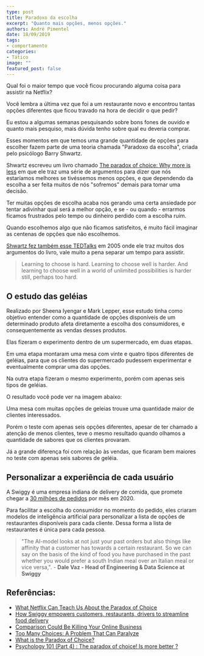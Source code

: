 ```yaml
---
type: post
title: Paradoxo da escolha
excerpt: "Quanto mais opções, menos opções."
authors: André Pimentel
date: 18/09/2019
tags: 
- comportamento
categories:
- Tático
image: ""
featured_post: false
---
```


Qual foi o maior tempo que você ficou procurando alguma coisa para
assistir na Netflix?

Você lembra a última vez que foi a um restaurante novo e encontrou
tantas opções diferentes que ficou travado na hora de decidir o que
pedir?

Eu estou a algumas semanas pesquisando sobre bons fones de ouvido e
quanto mais pesquiso, mais dúvida tenho sobre qual eu deveria comprar.

Esses momentos em que temos uma grande quantidade de opções para
escolher fazem parte de uma teoria chamada "Paradoxo da escolha",
criada pelo psicólogo Barry Shwartz.

Shwartz escreveu um livro chamado [The paradox of choice: Why more is less](https://www.amazon.com.br/Paradox-Choice-More-Less-Revised/dp/0062449923/ref=pd_sbs_14_img_0/131-8191941-1565430?_encoding=UTF8&pd_rd_i=0062449923&pd_rd_r=6d012fae-f082-4cf1-ae7b-bf60b676f49b&pd_rd_w=gyQyQ&pd_rd_wg=Uhd9K&pf_rd_p=adb10074-dc46-4d48-9abd-ebbbd99776aa&pf_rd_r=Z0K0DE57GF6SEG021P64&psc=1&refRID=Z0K0DE57GF6SEG021P64) em que ele traz uma série de argumentos para dizer que nós estaríamos melhores se tivéssemos menos opções, e que dependendo da escolha a ser feita muitos de nós "sofremos" demais para tomar uma decisão.

Ter muitas opções de escolha acaba nos gerando uma certa ansiedade por
tentar adivinhar qual será a melhor opção, e se - ou quando - errarmos
ficamos frustrados pelo tempo ou dinheiro perdido com a escolha ruim.

Quando escolhemos algo que não ficamos satisfeitos, é muito fácil
imaginar as centenas de opções que não escolhemos.


[Shwartz fez também esse TEDTalks](https://www.ted.com/talks/barry_schwartz_on_the_paradox_of_choice#t-112394) em 2005 onde ele traz muitos dos argumentos do livro, vale muito a pena separar um tempo para assistir.

> Learning to choose is hard. Learning to choose well is harder. And learning to choose well in a world of unlimited possibilities is harder still, perhaps too hard.

 **O estudo das geléias**
------------------------

Realizado por Sheena Iyengar e Mark Lepper, esse estudo tinha como
objetivo entender como a quantidade de opções disponíveis de um
determinado produto afeta diretamente a escolha dos consumidores, e
consequentemente as vendas desses produtos.

Elas fizeram o experimento dentro de um supermercado, em duas etapas.

Em uma etapa montaram uma mesa com vinte e quatro tipos diferentes de
geléias, para que os clientes do supermercado pudessem experimentar e
eventualmente comprar uma das opções.

Na outra etapa fizeram o mesmo experimento, porém com apenas seis tipos
de geléias.

O resultado você pode ver na imagem abaixo:

Uma mesa com muitas opções de geleias trouxe uma quantidade maior de
clientes interessados.

Porém o teste com apenas seis opções diferentes, apesar de ter chamado a
atenção de menos clientes, teve o mesmo resultado quando olhamos a
quantidade de sabores que os clientes provaram.

Já a grande diferença foi com relação às vendas, que ficaram bem maiores
no teste com apenas seis sabores de geléia.

**Personalizar a experiência de cada usuário**
----------------------------------------------

A Swiggy é uma empresa indiana de delivery de comida, que promete chegar
a [30 milhões de
pedidos](https://www.thehindubusinessline.com/news/swiggy-ontargets-30-million-orders-a-month-drive/article24505688.ece#)
por mês em 2020.

Para facilitar a escolha do consumidor no momento do pedido, eles
criaram modelos de inteligência artificial para personalizar a lista de
opções de restaurantes disponíveis para cada cliente. Dessa forma a
lista de restaurantes é única para cada pessoa.

> "The AI-model looks at not just your past orders but also things like affinity that a customer has towards a certain restaurant. So we can say on the basis of the kind of food you have purchased in the past whether you would prefer a south Indian meal over an Italian meal or vice versa,". - **Dale Vaz - Head of Engineering & Data Science at Swiggy**

## Referências:

-   [What Netflix Can Teach Us About the Paradox of Choice](https://forge.medium.com/netflix-quantity-quality-and-the-paradox-of-choice-5336f4b1be90)
-   [How Swiggy empowers customers, restaurants, drivers to streamline food delivery](https://cio.economictimes.indiatimes.com/news/strategy-and-management/how-swiggy-empowers-customers-restaurants-drivers-to-streamline-food-delivery/71731904)
-   [Comparison Could Be Killing Your Online Business](https://www.cartstack.com/blog/comparison-killing-online-business-paradox-of-choice/)
-   [Too Many Choices: A Problem That Can Paralyze](https://www.nytimes.com/2010/02/27/your-money/27shortcuts.html)
-   [What is the Paradox of Choice?](https://gostrengths.com/what-is-the-paradox-of-choice/)
-   [Psychology 101 (Part 4) : The paradox of choice! Is more better ?](https://productcoalition.com/psychology-101-part-4-the-paradox-of-choice-is-more-better-d06a6e55948e)
